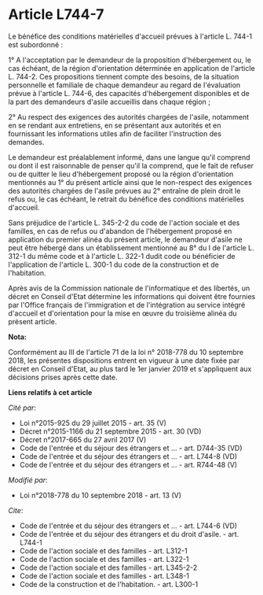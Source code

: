 # Article L744-7

Le bénéfice des conditions matérielles d'accueil prévues à l'article L. 744-1 est subordonné :

1° A l'acceptation par le demandeur de la proposition d'hébergement ou, le cas échéant, de la région d'orientation déterminée
en application de l'article L. 744-2. Ces propositions tiennent compte des besoins, de la situation personnelle et familiale
de chaque demandeur au regard de l'évaluation prévue à l'article L. 744-6, des capacités d'hébergement disponibles et de la
part des demandeurs d'asile accueillis dans chaque région ;

2° Au respect des exigences des autorités chargées de l'asile, notamment en se rendant aux entretiens, en se présentant aux
autorités et en fournissant les informations utiles afin de faciliter l'instruction des demandes.

Le demandeur est préalablement informé, dans une langue qu'il comprend ou dont il est raisonnable de penser qu'il la
comprend, que le fait de refuser ou de quitter le lieu d'hébergement proposé ou la région d'orientation mentionnés au 1° du
présent article ainsi que le non-respect des exigences des autorités chargées de l'asile prévues au 2° entraîne de plein
droit le refus ou, le cas échéant, le retrait du bénéfice des conditions matérielles d'accueil.

Sans préjudice de l'article L. 345-2-2 du code de l'action sociale et des familles, en cas de refus ou d'abandon de
l'hébergement proposé en application du premier alinéa du présent article, le demandeur d'asile ne peut être hébergé dans un
établissement mentionné au 8° du I de l'article L. 312-1 du même code et à l'article L. 322-1 dudit code ou bénéficier de
l'application de l'article L. 300-1 du code de la construction et de l'habitation.

Après avis de la Commission nationale de l'informatique et des libertés, un décret en Conseil d'Etat détermine les
informations qui doivent être fournies par l'Office français de l'immigration et de l'intégration au service intégré
d'accueil et d'orientation pour la mise en œuvre du troisième alinéa du présent article.

**Nota:**

Conformément au III de l'article 71 de la loi n° 2018-778 du 10 septembre 2018, les présentes dispositions entrent en vigueur
à une date fixée par décret en Conseil d'Etat, au plus tard le 1er janvier 2019 et s'appliquent aux décisions prises après
cette date.

**Liens relatifs à cet article**

_Cité par_:

  - Loi n°2015-925 du 29 juillet 2015 - art. 35 (V)
  - Décret n°2015-1166 du 21 septembre 2015 - art. 30 (VD)
  - Décret n°2017-665 du 27 avril 2017 (V)
  - Code de l'entrée et du séjour des étrangers et ... - art. D744-35 (VD)
  - Code de l'entrée et du séjour des étrangers et ... - art. L744-8 (VD)
  - Code de l'entrée et du séjour des étrangers et ... - art. R744-48 (V)

_Modifié par_:

  - Loi n°2018-778 du 10 septembre 2018 - art. 13 (V)

_Cite_:

  - Code de l'entrée et du séjour des étrangers et ... - art. L744-6 (VD)
  - Code de l'entrée et du séjour des étrangers et du droit d'asile. - art. L744-1
  - Code de l'action sociale et des familles - art. L312-1
  - Code de l'action sociale et des familles - art. L322-1
  - Code de l'action sociale et des familles - art. L345-2-2
  - Code de l'action sociale et des familles - art. L348-1
  - Code de la construction et de l'habitation. - art. L300-1

